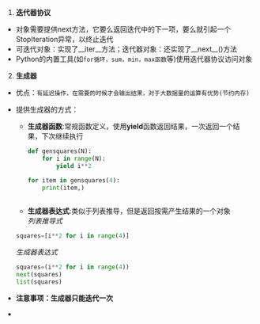 1. **迭代器协议**  

* 对象需要提供next方法，它要么返回迭代中的下一项，要么就引起一个StopIteration异常，以终止迭代  
* 可迭代对象：实现了__iter__方法；迭代器对象：还实现了__next__()方法 
* Python的内置工具(如`for循环，sum，min，max函数`等)使用迭代器协议访问对象  

2. **生成器**  

* 优点：`有延迟操作，在需要的时候才会输出结果，对于大数据量的运算有优势(节约内存)`
* 提供生成器的方式：  

     * **生成器函数**:常规函数定义，使用**yield**函数返回结果，一次返回一个结果，下次继续执行  

        ```python
        def gensquares(N):
            for i in range(N):
                yield i**2
        
        for item in gensquares(4):
            print(item,)
    
        ```
     * **生成器表达式**:类似于列表推导，但是返回按需产生结果的一个对象  
     *列表推导式*  
     
     ```python
     squares=[i**2 for i in range(4)]
     ```
     *生成器表达式*  
     
     ```python
     squares=(i**2 for i in range(4))
     next(squares)
     list(squares)
     ```
     
* **注意事项：生成器只能迭代一次**
* 
